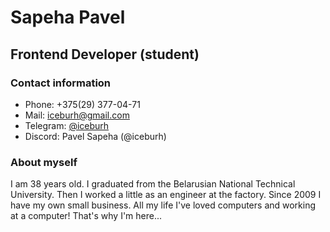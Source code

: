 # Sapeha Pavel

## Frontend Developer (student)

### Contact information

- Phone: +375(29) 377-04-71
- Mail: iceburh@gmail.com
- Telegram: [@iceburh](https://t.me/@iceburh)
- Discord: Pavel Sapeha (@iceburh)

### About myself

I am 38 years old. I graduated from the Belarusian National Technical University. Then I worked a little as an engineer at the factory. Since 2009 I have my own small business. All my life I've loved computers and working at a computer! That's why I'm here...
